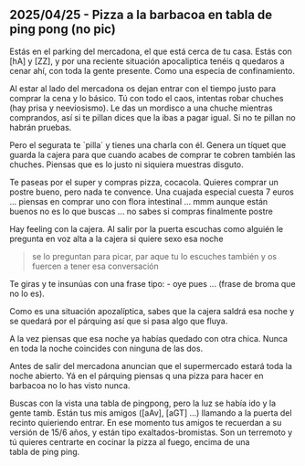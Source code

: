 ## 2025/04/25 - Pizza a la barbacoa en tabla de ping pong (no pic)

Estás en el parking del mercadona, el que está cerca de tu casa.
Estás con [hA] y [ZZ], y por una reciente situación apocaliptica tenéis q quedaros a cenar ahí, con toda la gente presente.
Como una especia de confinamiento.

Al estar al lado del mercadona os dejan entrar con el tiempo justo para comprar la cena y lo básico.
Tú con todo el caos, intentas robar chuches (hay prisa y neeviosismo).
Le das un mordisco a una chuche mientras comprandos, así si te pillan dices que la ibas a pagar igual.
Si no te pillan no habrán pruebas.

Pero el segurata te `pilla´ y tienes una charla con él.
Genera un tíquet que guarda la cajera para que cuando acabes de comprar te cobren también las chuches.
Piensas que es lo justo ni siquiera muestras disguto.

Te paseas por el super y compras pizza, cocacola.
Quieres comprar un postre bueno, pero nada te convence.
Una cuajada especial cuesta 7 euros ... piensas en comprar uno con flora intestinal ... mmm aunque están buenos no es lo que buscas ... no sabes si compras finalmente postre

Hay feeling con la cajera.
Al salir por la puerta escuchas como alguién le pregunta en voz alta a la cajera si quiere sexo esa noche

> se lo preguntan para picar, par aque tu lo escuches también y os fuercen a tener esa conversación

Te giras y te insunúas con una frase tipo: - oye pues ... (frase de broma que no lo es).

Como es una situación apozalíptica, sabes que la cajera saldrá esa noche y se quedará por el párquing así que si pasa algo que fluya.

A la vez piensas que esa noche ya habías quedado con otra chica.
Nunca en toda la noche coincides con ninguna de las dos.

Antes de salir del mercadona anuncian que el supermercado estará toda la noche abierto.
Yá en el párquing piensas q una pizza para hacer en barbacoa no lo has visto nunca.

Buscas con la vista una tabla de pingpong, pero la luz se había ido y la gente tamb.
Están tus mis amigos ([aAv], [aGT] ...) llamando a la puerta del recinto quieriendo entrar.
En ese momento tus amigos te recuerdan a su versión de 15/6 años, y están tipo exaltados-bromistas.
Son un terremoto y tú quieres centrarte en cocinar la pizza al fuego, encima de una tabla de ping ping.